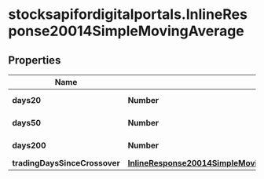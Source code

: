 # stocksapifordigitalportals.InlineResponse20014SimpleMovingAverage

## Properties

Name | Type | Description | Notes
------------ | ------------- | ------------- | -------------
**days20** | **Number** | 20 trading days. | [optional] 
**days50** | **Number** | 50 trading days. | [optional] 
**days200** | **Number** | 200 trading days. | [optional] 
**tradingDaysSinceCrossover** | [**InlineResponse20014SimpleMovingAverageTradingDaysSinceCrossover**](InlineResponse20014SimpleMovingAverageTradingDaysSinceCrossover.md) |  | [optional] 


